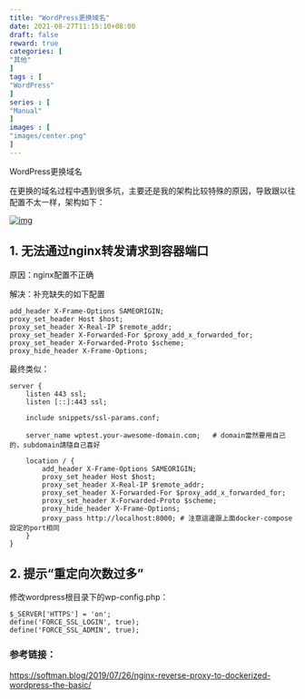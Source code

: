 ```yaml
---
title: "WordPress更换域名"
date: 2021-08-27T11:15:10+08:00
draft: false
reward: true
categories: [
"其他"
]
tags : [
"WordPress"
]
series : [
"Manual"
]
images : [
"images/center.png"
]
---
```



WordPress更换域名

在更换的域名过程中遇到很多坑，主要还是我的架构比较特殊的原因，导致跟以往配置不太一样，架构如下：

[![img](https://picgo.6and.ltd/img/2020061014034891.png)](http://106.55.152.92:30989/wp-content/uploads/2020/06/2020061014034891.png)

## 1. 无法通过nginx转发请求到容器端口

原因：nginx配置不正确

解决：补充缺失的如下配置

```shell
add_header X-Frame-Options SAMEORIGIN;
proxy_set_header Host $host;
proxy_set_header X-Real-IP $remote_addr;
proxy_set_header X-Forwarded-For $proxy_add_x_forwarded_for;
proxy_set_header X-Forwarded-Proto $scheme;
proxy_hide_header X-Frame-Options;
```

最终类似：

```shell
server {
    listen 443 ssl;
    listen [::]:443 ssl;
 
    include snippets/ssl-params.conf;
 
    server_name wptest.your-awesome-domain.com;   # domain當然要用自己的，subdomain請隨自己喜好
 
    location / {
        add_header X-Frame-Options SAMEORIGIN;
        proxy_set_header Host $host;
        proxy_set_header X-Real-IP $remote_addr;
        proxy_set_header X-Forwarded-For $proxy_add_x_forwarded_for;
        proxy_set_header X-Forwarded-Proto $scheme;
        proxy_hide_header X-Frame-Options;
        proxy_pass http://localhost:8000; # 注意這邊跟上面docker-compose設定的port相同
    }
}
```

## 2. 提示“重定向次数过多”

修改wordpress根目录下的wp-config.php：

```shell
$_SERVER['HTTPS'] = 'on';
define('FORCE_SSL_LOGIN', true);
define('FORCE_SSL_ADMIN', true);
```

 

### 参考链接：

https://softman.blog/2019/07/26/nginx-reverse-proxy-to-dockerized-wordpress-the-basic/
